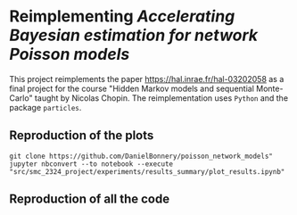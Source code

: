 <!-- <img src="docs/source/mypy_light.svg" alt="mypy logo" width="300px"/> -->

# Reimplementing *Accelerating Bayesian estimation for network Poisson models*

This project reimplements the paper https://hal.inrae.fr/hal-03202058 as a final project for the course "Hidden Markov models and sequential Monte-Carlo" taught by Nicolas Chopin.
The reimplementation uses `Python` and the package `particles`.

## Reproduction of the plots

```{sh}
git clone https://github.com/DanielBonnery/poisson_network_models" 
jupyter nbconvert --to notebook --execute "src/smc_2324_project/experiments/results_summary/plot_results.ipynb"
```

## Reproduction of all the code

